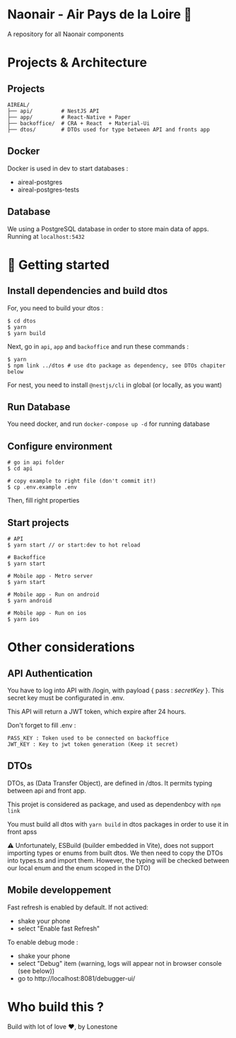 # Naonair - Air Pays de la Loire 🎉

A repository for all Naonair components

# Projects & Architecture

## Projects

```
AIREAL/
├── api/         # NestJS API
├── app/         # React-Native + Paper
├── backoffice/  # CRA + React  + Material-Ui
├── dtos/        # DTOs used for type between API and fronts app
```

## Docker

Docker is used in dev to start databases :
* aireal-postgres 
* aireal-postgres-tests 

## Database

We using a PostgreSQL database in order to store main data of apps. Running at `localhost:5432`

# 🚀 Getting started

## Install dependencies and build dtos

For, you need to build your dtos :
```
$ cd dtos
$ yarn
$ yarn build
```

Next, go in `api`, `app` and `backoffice` and run these commands :

```
$ yarn
$ npm link ../dtos # use dto package as dependency, see DTOs chapiter below
```


For nest, you need to install `@nestjs/cli` in global (or locally, as you want)

## Run Database

You need docker, and run `docker-compose up -d` for running database

## Configure environment

```
# go in api folder
$ cd api

# copy example to right file (don't commit it!)
$ cp .env.example .env

```

Then, fill right properties

## Start projects

```
# API
$ yarn start // or start:dev to hot reload

# Backoffice
$ yarn start

# Mobile app - Metro server
$ yarn start

# Mobile app - Run on android
$ yarn android

# Mobile app - Run on ios
$ yarn ios
```

# Other considerations

## API Authentication

You have to log into API with /login, with payload { pass : <i>secretKey</i> }. This secret key must be configurated in .env.

This API will return a JWT token, which expire after 24 hours.

Don't forget to fill .env : 
```
PASS_KEY : Token used to be connected on backoffice 
JWT_KEY : Key to jwt token generation (Keep it secret)
```
## DTOs

DTOs, as (Data Transfer Object), are defined in /dtos. It permits typing between api and front app.

This projet is considered as package, and used as dependenbcy with `npm link`

You must build all dtos with `yarn build` in dtos packages in order to use it in front apss

⚠️ Unfortunately, ESBuild (builder embedded in Vite), does not support importing types or enums from built dtos. 
We then need to copy the DTOs into types.ts and import them. However, the typing will be checked between our local enum 
and the enum scoped in the DTO)
## Mobile developpement

Fast refresh is enabled by default. If not actived:

- shake your phone
- select "Enable fast Refresh"

To enable debug mode :

- shake your phone
- select "Debug" item (warning, logs will appear not in browser console (see below))
- go to http://localhost:8081/debugger-ui/

# Who build this ?

Build with lot of love ❤, by Lonestone
